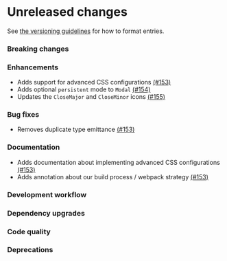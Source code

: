 # Unreleased changes

See [the versioning guidelines](VERSIONING.md) for how to format entries.

### Breaking changes

### Enhancements

-   Adds support for advanced CSS configurations [(#153)](https://github.com/FieldLevel/FieldLevelPlaybook/pull/153)
-   Adds optional `persistent` mode to `Modal` [(#154)](https://github.com/FieldLevel/FieldLevelPlaybook/pull/154)
-   Updates the `CloseMajor` and `CloseMinor` icons [(#155)](https://github.com/FieldLevel/FieldLevelPlaybook/pull/155)

### Bug fixes

-   Removes duplicate type emittance [(#153)](https://github.com/FieldLevel/FieldLevelPlaybook/pull/153)

### Documentation

-   Adds documentation about implementing advanced CSS configurations [(#153)](https://github.com/FieldLevel/FieldLevelPlaybook/pull/153)
-   Adds annotation about our build process / webpack strategy [(#153)](https://github.com/FieldLevel/FieldLevelPlaybook/pull/153)

### Development workflow

### Dependency upgrades

### Code quality

### Deprecations
